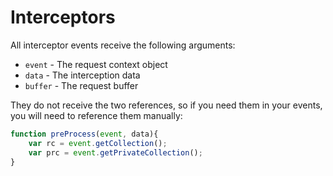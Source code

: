 # Interceptors

All interceptor events receive the following arguments:

* `event` - The request context object
* `data` - The interception data
* `buffer` - The request buffer

They do not receive the two references, so if you need them in your events, you will need to reference them manually:

```javascript
function preProcess(event, data){
    var rc = event.getCollection();
    var prc = event.getPrivateCollection();    
}
```

